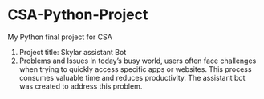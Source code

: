 # CSA-Python-Project
My Python final project for CSA
1. Project title: Skylar assistant Bot
2. Problems and Issues
In today’s busy world, users often face challenges when trying to quickly access specific apps or websites.
This process consumes valuable time and reduces productivity.
The assistant bot was created to address this problem.


